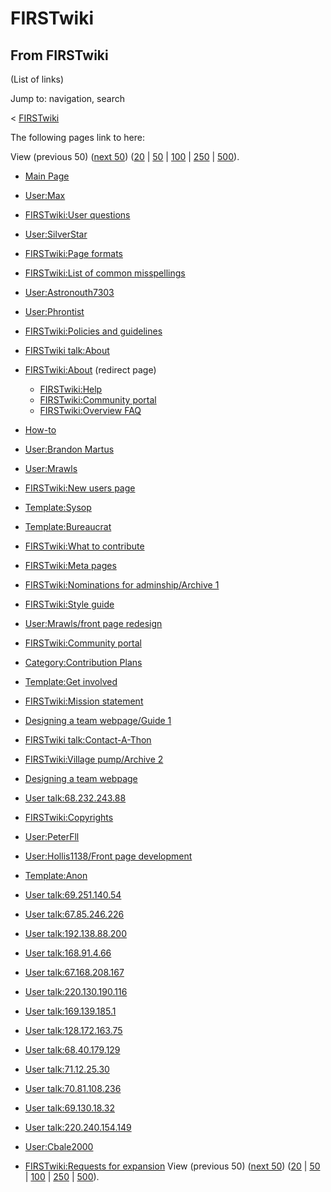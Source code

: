 # FIRSTwiki

## From FIRSTwiki

(List of links)

Jump to: navigation, search

< [FIRSTwiki](/index.php?title=FIRSTwiki&redirect=no "FIRSTwiki")

The following pages link to here:

View (previous 50) ([next 50](/index.php?title=Special:Whatlinkshere/FIRSTwiki&limit=50&from=7303 "Special:Whatlinkshere/FIRSTwiki")) ([20](/index.php?title=Special:Whatlinkshere/FIRSTwiki&limit=20&from=0 "Special:Whatlinkshere/FIRSTwiki") | [50](/index.php?title=Special:Whatlinkshere/FIRSTwiki&limit=50&from=0 "Special:Whatlinkshere/FIRSTwiki") | [100](/index.php?title=Special:Whatlinkshere/FIRSTwiki&limit=100&from=0 "Special:Whatlinkshere/FIRSTwiki") | [250](/index.php?title=Special:Whatlinkshere/FIRSTwiki&limit=250&from=0 "Special:Whatlinkshere/FIRSTwiki") | [500](/index.php?title=Special:Whatlinkshere/FIRSTwiki&limit=500&from=0 "Special:Whatlinkshere/FIRSTwiki")).

- [Main Page](Main_Page "Main Page")
- [User:Max](User:Max "User:Max")
- [FIRSTwiki:User questions](FIRSTwiki:User_questions "FIRSTwiki:User questions")
- [User:SilverStar](User:SilverStar "User:SilverStar")
- [FIRSTwiki:Page formats](FIRSTwiki:Page_formats "FIRSTwiki:Page formats")
- [FIRSTwiki:List of common misspellings](FIRSTwiki:List_of_common_misspellings "FIRSTwiki:List of common misspellings")
- [User:Astronouth7303](User:Astronouth7303 "User:Astronouth7303")
- [User:Phrontist](User:Phrontist "User:Phrontist")
- [FIRSTwiki:Policies and guidelines](FIRSTwiki:Policies_and_guidelines "FIRSTwiki:Policies and guidelines")
- [FIRSTwiki talk:About](FIRSTwiki_talk:About "FIRSTwiki talk:About")
- [FIRSTwiki:About](/index.php?title=FIRSTwiki:About&redirect=no "FIRSTwiki:About") (redirect page) 

  - [FIRSTwiki:Help](FIRSTwiki:Help "FIRSTwiki:Help")
  - [FIRSTwiki:Community portal](FIRSTwiki:Community_portal "FIRSTwiki:Community portal")
  - [FIRSTwiki:Overview FAQ](FIRSTwiki:Overview_FAQ "FIRSTwiki:Overview FAQ")

- [How-to](How-to "How-to")
- [User:Brandon Martus](User:Brandon_Martus "User:Brandon Martus")
- [User:Mrawls](User:Mrawls "User:Mrawls")
- [FIRSTwiki:New users page](FIRSTwiki:New_users_page "FIRSTwiki:New users page")
- [Template:Sysop](Template:Sysop "Template:Sysop")
- [Template:Bureaucrat](Template:Bureaucrat "Template:Bureaucrat")
- [FIRSTwiki:What to contribute](FIRSTwiki:What_to_contribute "FIRSTwiki:What to contribute")
- [FIRSTwiki:Meta pages](FIRSTwiki:Meta_pages "FIRSTwiki:Meta pages")
- [FIRSTwiki:Nominations for adminship/Archive 1](FIRSTwiki:Nominations_for_adminship/Archive_1 "FIRSTwiki:Nominations for adminship/Archive 1")
- [FIRSTwiki:Style guide](FIRSTwiki:Style_guide "FIRSTwiki:Style guide")
- [User:Mrawls/front page redesign](User:Mrawls/front_page_redesign "User:Mrawls/front page redesign")
- [FIRSTwiki:Community portal](FIRSTwiki:Community_portal "FIRSTwiki:Community portal")
- [Category:Contribution Plans](Category:Contribution_Plans "Category:Contribution Plans")
- [Template:Get involved](Template:Get_involved "Template:Get involved")
- [FIRSTwiki:Mission statement](FIRSTwiki:Mission_statement "FIRSTwiki:Mission statement")
- [Designing a team webpage/Guide 1](Designing_a_team_webpage/Guide_1 "Designing a team webpage/Guide 1")
- [FIRSTwiki talk:Contact-A-Thon](FIRSTwiki_talk:Contact-A-Thon "FIRSTwiki talk:Contact-A-Thon")
- [FIRSTwiki:Village pump/Archive 2](FIRSTwiki:Village_pump/Archive_2 "FIRSTwiki:Village pump/Archive 2")
- [Designing a team webpage](Designing_a_team_webpage "Designing a team webpage")
- [User talk:68.232.243.88](User_talk:68.232.243.88 "User talk:68.232.243.88")
- [FIRSTwiki:Copyrights](FIRSTwiki:Copyrights "FIRSTwiki:Copyrights")
- [User:PeterFll](User:PeterFll "User:PeterFll")
- [User:Hollis1138/Front page development](User:Hollis1138/Front_page_development "User:Hollis1138/Front page development")
- [Template:Anon](Template:Anon "Template:Anon")
- [User talk:69.251.140.54](User_talk:69.251.140.54 "User talk:69.251.140.54")
- [User talk:67.85.246.226](User_talk:67.85.246.226 "User talk:67.85.246.226")
- [User talk:192.138.88.200](User_talk:192.138.88.200 "User talk:192.138.88.200")
- [User talk:168.91.4.66](User_talk:168.91.4.66 "User talk:168.91.4.66")
- [User talk:67.168.208.167](User_talk:67.168.208.167 "User talk:67.168.208.167")
- [User talk:220.130.190.116](User_talk:220.130.190.116 "User talk:220.130.190.116")
- [User talk:169.139.185.1](User_talk:169.139.185.1 "User talk:169.139.185.1")
- [User talk:128.172.163.75](User_talk:128.172.163.75 "User talk:128.172.163.75")
- [User talk:68.40.179.129](User_talk:68.40.179.129 "User talk:68.40.179.129")
- [User talk:71.12.25.30](User_talk:71.12.25.30 "User talk:71.12.25.30")
- [User talk:70.81.108.236](User_talk:70.81.108.236 "User talk:70.81.108.236")
- [User talk:69.130.18.32](User_talk:69.130.18.32 "User talk:69.130.18.32")
- [User talk:220.240.154.149](User_talk:220.240.154.149 "User talk:220.240.154.149")
- [User:Cbale2000](User:Cbale2000 "User:Cbale2000")
- [FIRSTwiki:Requests for expansion](FIRSTwiki:Requests_for_expansion "FIRSTwiki:Requests for expansion") View (previous 50) ([next 50](/index.php?title=Special:Whatlinkshere/FIRSTwiki&limit=50&from=7303 "Special:Whatlinkshere/FIRSTwiki")) ([20](/index.php?title=Special:Whatlinkshere/FIRSTwiki&limit=20&from=0 "Special:Whatlinkshere/FIRSTwiki") | [50](/index.php?title=Special:Whatlinkshere/FIRSTwiki&limit=50&from=0 "Special:Whatlinkshere/FIRSTwiki") | [100](/index.php?title=Special:Whatlinkshere/FIRSTwiki&limit=100&from=0 "Special:Whatlinkshere/FIRSTwiki") | [250](/index.php?title=Special:Whatlinkshere/FIRSTwiki&limit=250&from=0 "Special:Whatlinkshere/FIRSTwiki") | [500](/index.php?title=Special:Whatlinkshere/FIRSTwiki&limit=500&from=0 "Special:Whatlinkshere/FIRSTwiki")).

